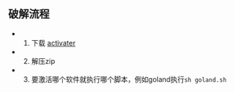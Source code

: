 ## 破解流程
- 1. 下载 [activater](./libs/mac2020-2024.zip)
- 2. 解压zip
- 3. 要激活哪个软件就执行哪个脚本，例如goland执行`sh goland.sh`
